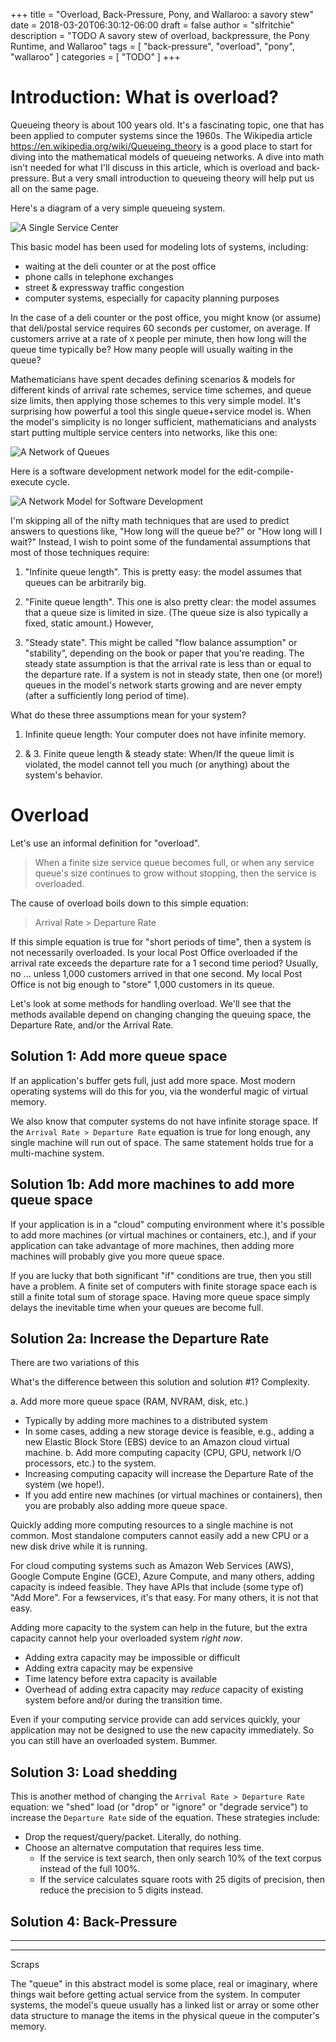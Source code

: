 +++
title = "Overload, Back-Pressure, Pony, and Wallaroo: a savory stew"
date = 2018-03-20T06:30:12-06:00
draft = false
author = "slfritchie"
description = "TODO A savory stew of overload, backpressure, the Pony Runtime, and Wallaroo"
tags = [
    "back-pressure",
    "overload",
    "pony",
    "wallaroo"
]
categories = [
    "TODO"
]
+++

# Introduction: What is overload?

Queueing theory is about 100 years old.  It's a fascinating topic, one
that has been applied to computer systems since the 1960s.  The
Wikipedia article https://en.wikipedia.org/wiki/Queueing_theory is a
good place to start for diving into the mathematical models of
queueing networks.  A dive into math isn't needed for what I'll
discuss in this article, which is overload and back-pressure.  But a
very small introduction to queueing theory will help put us all on the
same page.

Here's a diagram of a very simple queueing system.

![A Single Service Center](/images/post/back-pressure/1-svc-center.png)

This basic model has been used for modeling lots of systems,
including:

* waiting at the deli counter or at the post office
* phone calls in telephone exchanges
* street & expressway traffic congestion
* computer systems, especially for capacity planning purposes

In the case of a deli counter or the post office, you might know (or
assume) that deli/postal service requires 60 seconds per customer, on
average.  If customers arrive at a rate of `X` people per minute, then
how long will the queue time typically be?  How many people will
usually waiting in the queue?

Mathematicians have spent decades defining scenarios & models for
different kinds of arrival rate schemes, service time schemes, and queue
size limits, then applying those schemes to this very simple model.
It's surprising how powerful a tool this single queue+service model
is.  When the model's simplicity is no longer sufficient,
mathematicians and analysts start putting multiple service centers
into networks, like this one:

![A Network of Queues](/images/post/back-pressure/network-of-queues.png)

Here is a software development network model for the
edit-compile-execute cycle.

![A Network Model for Software Development](/images/post/back-pressure/dev-cycle-network.png)

I'm skipping all of the nifty math techniques that are used to predict
answers to questions like, "How long will the queue be?" or "How long
will I wait?"  Instead, I wish to point some of the fundamental
assumptions that most of those techniques require:

1. "Infinite queue length".  This is pretty easy: the model assumes
that queues can be arbitrarily big.

2. "Finite queue length". This one is also pretty clear: the model
assumes that a queue size is limited in size.  (The queue size is also
typically a fixed, static amount.)  However, 

3. "Steady state".  This might be called "flow balance assumption" or
"stability", depending on the book or paper that you're reading.  The
steady state assumption is that the arrival rate is less than or equal
to the departure rate.  If a system is not in steady state, then one
(or more!) queues in the model's network starts growing and are never
empty (after a sufficiently long period of time).

What do these three assumptions mean for your system?

1. Infinite queue length: Your computer does not have infinite memory.

2. & 3. Finite queue length & steady state: When/If the queue limit is
violated, the model cannot tell you much (or anything) about the
system's behavior.

# Overload

Let's use an informal definition for "overload".

> When a finite size service queue becomes full, or when any service
> queue's size continues to grow without stopping, then the service is
> overloaded.

The cause of overload boils down to this simple equation:

> Arrival Rate > Departure Rate

If this simple equation is true for "short periods of time", then a
system is not necessarily overloaded.  Is your local Post Office
overloaded if the arrival rate exceeds the departure rate for a 1
second time period?  Usually, no ... unless 1,000 customers arrived in
that one second.  My local Post Office is not big enough to "store"
1,000 customers in its queue.

Let's look at some methods for handling overload.  We'll see that the
methods available depend on changing changing the queuing space, the
Departure Rate, and/or the Arrival Rate.

## Solution 1: Add more queue space

If an application's buffer gets full, just add more space.  Most
modern operating systems will do this for you, via the wonderful magic
of virtual memory.

We also know that computer systems do not have infinite storage
space.  If the `Arrival Rate > Departure Rate` equation is true for
long enough, any single machine will run out of space.  The same
statement holds true for a multi-machine system.

## Solution 1b: Add more machines to add more queue space

If your application is in a "cloud" computing environment where it's
possible to add more machines (or virtual machines or containers,
etc.), and if your application can take advantage of more machines,
then adding more machines will probably give you more queue space.

If you are lucky that both significant "if" conditions are true, then
you still have a problem.  A finite set of computers with finite
storage space each is still a finite total sum of storage space.
Having more queue space simply delays the inevitable time when your
queues are become full.

## Solution 2a: Increase the Departure Rate

There are two variations of this

What's the difference between this solution and solution #1?
Complexity.

a. Add more more queue space (RAM, NVRAM, disk, etc.)
   * Typically by adding more machines to a distributed system
   * In some cases, adding a new storage device is feasible, e.g.,
     adding a new Elastic Block Store (EBS) device to an Amazon cloud
     virtual machine.
b. Add more computing capacity (CPU, GPU, network I/O processors,
   etc.) to the system.
   * Increasing computing capacity will increase the Departure Rate of
     the system (we hope!).
   * If you add entire new machines (or virtual machines or
     containers), then you are probably also adding more queue space.

Quickly adding more computing resources to a single machine is not
common.  Most standalone computers cannot easily add a new CPU or a
new disk drive while it is running.

For cloud computing systems such as Amazon Web Services (AWS), Google
Compute Engine (GCE), Azure Compute, and many others, adding capacity
is indeed feasible.  They have APIs that include (some type of) "Add
More".  For a fewservices, it's that easy.  For many others, it is not
that easy.

Adding more capacity to the system can help in the future, but the
extra capacity cannot help your overloaded system *right now*.

* Adding extra capacity may be impossible or difficult
* Adding extra capacity may be expensive
* Time latency before extra capacity is available
* Overhead of adding extra capacity may *reduce* capacity of
  existing system before and/or during the transition time.

Even if your computing service provide can add services quickly, your
application may not be designed to use the new capacity immediately.
So you can still have an overloaded system.  Bummer.

## Solution 3: Load shedding

This is another method of changing the `Arrival Rate > Departure Rate`
equation: we "shed" load (or "drop" or "ignore" or "degrade service")
to increase the `Departure Rate` side of the equation.  These
strategies include:

* Drop the request/query/packet.  Literally, do nothing.
* Choose an alternatve computation that requires less time.
  * If the service is text search, then only search 10% of the text corpus
    instead of the full 100%.
  * If the service calculates square roots with 25 digits of
    precision, then reduce the precision to 5 digits instead.

## Solution 4: Back-Pressure

----
----

Scraps

The "queue" in this abstract model is some place, real or imaginary,
where things wait before getting actual service from the system.  In
computer systems, the model's queue usually has a linked list or array
or some other data structure to manage the items in the physical
queue in the computer's memory.  

